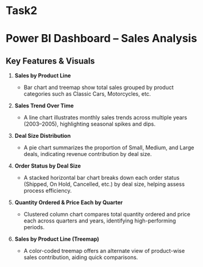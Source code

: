 # Task2

# Power BI Dashboard – Sales Analysis

## Key Features & Visuals

1. **Sales by Product Line**
   - Bar chart and treemap show total sales grouped by product categories such as Classic Cars, Motorcycles, etc.

2. **Sales Trend Over Time**
   - A line chart illustrates monthly sales trends across multiple years (2003–2005), highlighting seasonal spikes and dips.

3. **Deal Size Distribution**
   - A pie chart summarizes the proportion of Small, Medium, and Large deals, indicating revenue contribution by deal size.

4. **Order Status by Deal Size**
   - A stacked horizontal bar chart breaks down each order status (Shipped, On Hold, Cancelled, etc.) by deal size, helping assess process efficiency.

5. **Quantity Ordered & Price Each by Quarter**
   - Clustered column chart compares total quantity ordered and price each across quarters and years, identifying high-performing periods.

6. **Sales by Product Line (Treemap)**
   - A color-coded treemap offers an alternate view of product-wise sales contribution, aiding quick comparisons.


